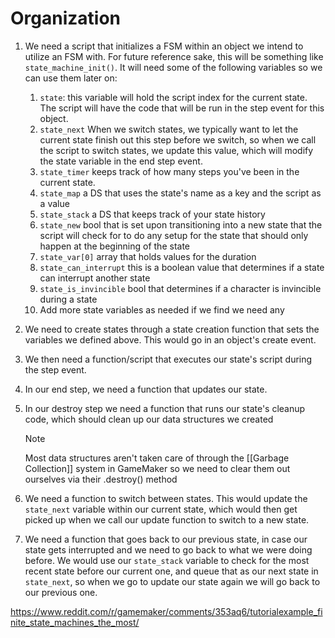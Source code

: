 # Organization
1. We need a script that initializes a FSM within an object we intend to utilize an FSM with. For future reference sake, this will be something like `state_machine_init()`. It will need some of the following variables so we can use them later on:
	1. `state`: this variable will hold the script index for the current state. The script will have the code that will be run in the step event for this object.
	2. `state_next` When we switch states, we typically want to let the current state finish out this step before we switch, so when we call the script to switch states, we update this value, which will modify the state variable in the end step event.
	4. `state_timer` keeps track of how many steps you've been in the current state.
	5. `state_map` a DS that uses the state's name as a key and the script as a value
	6. `state_stack` a DS that keeps track of your state history
	7. `state_new` bool that is set upon transitioning into a new state that the script will check for to do any setup for the state that should only happen at the beginning of the state
	8. `state_var[0]` array that holds values for the duration 
	9. `state_can_interrupt` this is a boolean value that determines if a state can interrupt another state
	10. `state_is_invincible` bool that determines if a character is invincible during a state
	11. Add more state variables as needed if we find we need any
2. We need to create states through a state creation function that sets the variables we defined above. This would go in an object's create event.
3. We then need a function/script that executes our state's script during the step event. 
4. In our end step, we need a function that updates our state.
5. In our destroy step we need a function that runs our state's cleanup code, which should clean up our data structures we created 
   >[!note]
   >Most data structures aren't taken care of through the [[Garbage Collection]] system in GameMaker so we need to clear them out ourselves via their .destroy() method

6. We need a function to switch between states. This would update the `state_next` variable within our current state, which would then get picked up when we call our update function to switch to a new state.
7. We need a function that goes back to our previous state, in case our state gets interrupted and we need to go back to what we were doing before. We would use our `state_stack` variable to check for the most recent state before our current one, and queue that as our next state in `state_next`, so when we go to update our state again we will go back to our previous one.

https://www.reddit.com/r/gamemaker/comments/353aq6/tutorialexample_finite_state_machines_the_most/